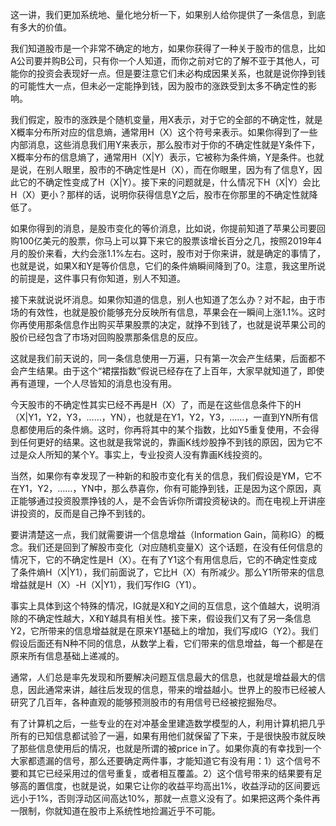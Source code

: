 这一讲，我们更加系统地、量化地分析一下，如果别人给你提供了一条信息，到底有多大的价值。

我们知道股市是一个非常不确定的地方，如果你获得了一种关于股市的信息，比如A公司要并购B公司，只有你一个人知道，而你之前对它的了解不亚于其他人，可能你的投资会表现好一点。但是要注意它们未必构成因果关系，也就是说你挣到钱的可能性大一点，但未必一定能挣到钱，因为股市的涨跌受到太多不确定性的影响。

我们假定，股市的涨跌是个随机变量，用X表示，对于它的全部的不确定性，就是X概率分布所对应的信息熵，通常用H（X）这个符号来表示。如果你得到了一些内部消息，这些消息我们用Y来表示，那么股市对于你的不确定性就是Y条件下，X概率分布的信息熵了，通常用H（X\|Y）表示，它被称为条件熵，Y是条件。也就是说，在别人眼里，股市的不确定性是H（X），而在你眼里，因为有了信息Y，因此它的不确定性变成了H（X\|Y）。接下来的问题就是，什么情况下H（X\|Y）会比H（X）更小？那样的话，说明你获得信息Y之后，股市在你那里的不确定性就降低了。

如果你得到的消息，是股市变化的等价消息，比如说，你提前知道了苹果公司要回购100亿美元的股票，你马上可以算下来它的股票该增长百分之几，按照2019年4月的股价来看，大约会涨1.1%左右。这时，股市对于你来讲，就是确定的事情了，也就是说，如果X和Y是等价信息，它们的条件熵瞬间降到了0。注意，我这里所说的前提是，这件事只有你知道，别人不知道。

接下来就说说坏消息。如果你知道的信息，别人也知道了怎么办？对不起，由于市场的有效性，也就是股价能够充分反映所有信息，苹果会在一瞬间上涨1.1%。这时你再使用那条信息作出购买苹果股票的决定，就挣不到钱了，也就是说苹果公司的股价已经包含了市场对回购股票那条信息的反应。

这就是我们前天说的，同一条信息使用一万遍，只有第一次会产生结果，后面都不会产生结果。由于这个“裙摆指数”假说已经存在了上百年，大家早就知道了，即使再有道理，一个人尽皆知的消息也没有用。

今天股市的不确定性其实已经不再是H（X）了，而是在这些信息条件下的H（X\|Y1，Y2，Y3，……，YN），也就是在Y1，Y2，Y3，……，一直到YN所有信息都使用后的条件熵。这时，你再将其中的某个指数，比如Y5重复使用，不会得到任何更好的结果。这也就是我常说的，靠画K线炒股挣不到钱的原因，因为它不过是众人所知的某个Y。事实上，专业投资人没有靠画K线投资的。

当然，如果你有幸发现了一种新的和股市变化有关的信息，我们假设是YM，它不在Y1，Y2，……，YN中，那么恭喜你，你有可能挣到钱，正是因为这个原因，真正能够通过投资股票挣钱的人，是不会告诉你所谓投资秘诀的。而在电视上开讲座讲投资的，反而是自己挣不到钱的。

要讲清楚这一点，我们就需要讲一个信息增益（Information Gain，简称IG）的概念。我们还是回到了解股市变化（对应随机变量X）这个话题，在没有任何信息的情况下，它的不确定性是H（X）。在有了Y1这个有用信息后，它的不确定性变成了条件熵H（X\|Y1），我们前面说了，它比H（X）有所减少。那么Y1所带来的信息增益就是H（X）-H（X\|Y1），我们写作IG（Y1）。

事实上具体到这个特殊的情况，IG就是X和Y之间的互信息，这个值越大，说明消除的不确定性越大，X和Y越具有相关性。接下来，假设我们又有了另一条信息Y2，它所带来的信息增益就是在原来Y1基础上的增加，我们写成IG（Y2）。我们假设后面还有N种不同的信息，从数学上看，它们带来的信息增益，每一个都是在原来所有信息基础上递减的。

通常，人们总是率先发现和所要解决问题互信息最大的信息，也就是增益最大的信息，因此通常来讲，越往后发现的信息，带来的增益越小。世界上的股市已经被人研究了几百年，各种直观的能够预测股市的有用信号已经被挖掘殆尽。

有了计算机之后，一些专业的在对冲基金里建造数学模型的人，利用计算机把几乎所有的已知信息都试验了一遍，如果有用他们就保留了下来，于是很快股市就反映了那些信息使用后的情况，也就是所谓的被price in了。如果你真的有幸找到一个大家都遗漏的信号，那么还要确定两件事，才能知道它有没有用：1）这个信号不要和其它已经采用过的信号重复，或者相互覆盖。2）这个信号带来的结果要有足够高的置信度，也就是说，如果它让你的收益平均高出1%，收益浮动的区间要远远小于1%，否则浮动区间高达10%，那就一点意义没有了。如果把这两个条件再一限制，你就知道在股市上系统性地捡漏近乎不可能。



